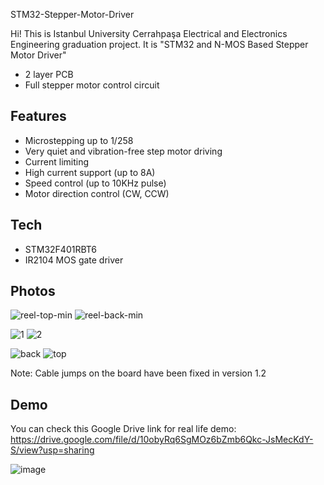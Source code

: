 STM32-Stepper-Motor-Driver

Hi! This is Istanbul University Cerrahpaşa Electrical and Electronics Engineering graduation project. 
It is "STM32 and N-MOS Based Stepper Motor Driver"

- 2 layer PCB
- Full stepper motor control circuit

## Features

- Microstepping up to 1/258
- Very quiet and vibration-free step motor driving
- Current limiting
- High current support (up to 8A)
- Speed control (up to 10KHz pulse)
- Motor direction control (CW, CCW)

## Tech

- STM32F401RBT6
- IR2104 MOS gate driver

## Photos

![reel-top-min](https://github.com/furkanbakkal/STM32-Stepper-Motor-Driver/assets/81293327/bb0d2cb9-5cec-4872-9ee0-5a1a3f2ee583)
![reel-back-min](https://github.com/furkanbakkal/STM32-Stepper-Motor-Driver/assets/81293327/eec0bec8-443a-4938-9cba-cb699d7ba86c)

![1](https://github.com/furkanbakkal/STM32-Stepper-Motor-Driver/assets/81293327/f5d2102d-0b26-48df-baf5-0c6d999d2438)
![2](https://github.com/furkanbakkal/STM32-Stepper-Motor-Driver/assets/81293327/f82b2c81-b2a0-4722-83ba-0daeae9705c2)

![back](https://github.com/furkanbakkal/STM32-Stepper-Motor-Driver/assets/81293327/623c80c8-ea0f-4b43-a176-6d010326d394)
![top](https://github.com/furkanbakkal/STM32-Stepper-Motor-Driver/assets/81293327/489506e5-1eef-4b8c-ab1a-00849db8eeb3)


Note: Cable jumps on the board have been fixed in version 1.2

## Demo

You can check this Google Drive link for real life demo: https://drive.google.com/file/d/10obyRq6SgMOz6bZmb6Qkc-JsMecKdY-S/view?usp=sharing

![image](https://github.com/furkanbakkal/STM32-Stepper-Motor-Driver/assets/81293327/39694f5d-0cad-48f8-a44d-b88c99f95862)
